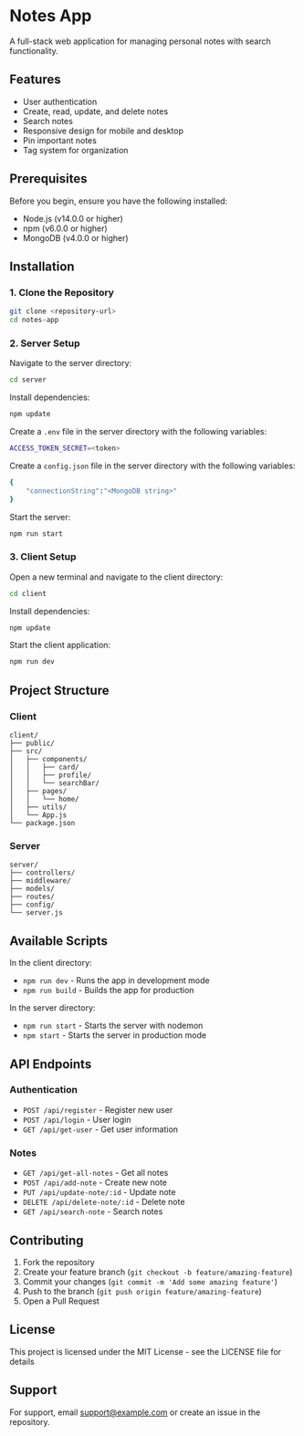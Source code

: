 # Notes App

A full-stack web application for managing personal notes with search functionality.

## Features

- User authentication
- Create, read, update, and delete notes
- Search notes
- Responsive design for mobile and desktop
- Pin important notes
- Tag system for organization

## Prerequisites

Before you begin, ensure you have the following installed:

- Node.js (v14.0.0 or higher)
- npm (v6.0.0 or higher)
- MongoDB (v4.0.0 or higher)

## Installation

### 1. Clone the Repository

```bash
git clone <repository-url>
cd notes-app
```

### 2. Server Setup

Navigate to the server directory:

```bash
cd server
```

Install dependencies:

```bash
npm update
```

Create a `.env` file in the server directory with the following variables:

```bash
ACCESS_TOKEN_SECRET=<token>
```

Create a `config.json` file in the server directory with the following variables:

```bash
{
    "connectionString":"<MongoDB string>"
}
```

Start the server:

```bash
npm run start
```

### 3. Client Setup

Open a new terminal and navigate to the client directory:

```bash
cd client
```

Install dependencies:

```bash
npm update
```

Start the client application:

```bash
npm run dev
```

## Project Structure

### Client

```
client/
├── public/
├── src/
│   ├── components/
│   │   ├── card/
│   │   ├── profile/
│   │   └── searchBar/
│   ├── pages/
│   │   └── home/
│   ├── utils/
│   └── App.js
└── package.json
```

### Server

```
server/
├── controllers/
├── middleware/
├── models/
├── routes/
├── config/
└── server.js
```

## Available Scripts

In the client directory:

- `npm run dev` - Runs the app in development mode
- `npm run build` - Builds the app for production

In the server directory:

- `npm run start` - Starts the server with nodemon
- `npm start` - Starts the server in production mode

## API Endpoints

### Authentication

- `POST /api/register` - Register new user
- `POST /api/login` - User login
- `GET /api/get-user` - Get user information

### Notes

- `GET /api/get-all-notes` - Get all notes
- `POST /api/add-note` - Create new note
- `PUT /api/update-note/:id` - Update note
- `DELETE /api/delete-note/:id` - Delete note
- `GET /api/search-note` - Search notes

## Contributing

1. Fork the repository
2. Create your feature branch (`git checkout -b feature/amazing-feature`)
3. Commit your changes (`git commit -m 'Add some amazing feature'`)
4. Push to the branch (`git push origin feature/amazing-feature`)
5. Open a Pull Request

## License

This project is licensed under the MIT License - see the LICENSE file for details

## Support

For support, email support@example.com or create an issue in the repository.
